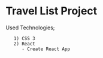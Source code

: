 # Travel List Project

Used Technologies;

       1) CSS 3 
       2) React
          - Create React App
